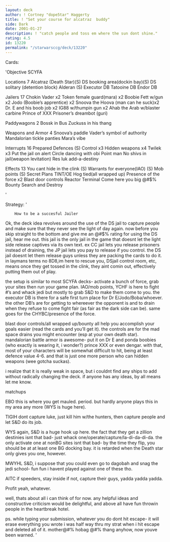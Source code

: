 ```yaml
---
layout: deck
author: ! Cortney "dope5tar" Haggerty
title: ! "Set your course for alcatraz  buddy"
side: Dark
date: 2001-01-27
description: ! "catch people and toss em where the sun dont shine."
rating: 4.5
id: 13220
permalink: "/starwarsccg/deck/13220"
---
```

Cards: 

'Objective SCYFA

Locations 7
Alcatraz (Death Star)(S)
DS booking area(dockin bay)(S)
DS solitary (detention block)
Alderan (S)
Executor DB
Tatooine DB
Endor DB

Jailers 17
Chokin Vader x2
Token female guard(mara) x2
Boobie Fett w/gun x2
Jodo (Boobie’s apprentice) x2
Snoova the Hoova (man can he suck)x2
Dr. E and his boob job x2
IG88 w/thumpin gun x2
Ahab the Arab w/blaster carbine
Prince of XXX
Prisoner’s dreambot (guri)

Paddywagons 2
Bossk in Bus
Zuckuss in his thang

Weapons and Armor 4
Snoova’s paddle
Vader’s symbol of authority
Mandalorian tickle panties
Mara’s vibe

Interrupts 16
Prepared Defences (S)
Control x3
Hidden weapons x4
Twilek x3
Put the jail on alert
Circle dancing with obi
Point man
No shivs in jail(weapon levitation)
Res luk add-a-destiny

Effects 13
You cant hide in the clink (S)
Warrants for everyone(IAO) (S)
Mob points (S)
Secret Plans
TINT/OE
Hog tied(all wrapped up)
Presence of the force x2
Blast door controls
Reactor Terminal
Come here you big @#$%
Bounty
Search and Destroy

'

Strategy: '

		How to be a succesful Jailer

Ok, the deck idea revolves around the use of the DS jail to capture people and make sure that they never see the light of day again.  now before you skip straight to the bottom and give me an @#$% rating for using the DS jail, hear me out.  this jail is the only jail in the game that doesnt let the light side release captives via its own text. ex CC jail lets you release prisoners instead of draining, the JP jail lets you pay to release if you control.  the DS jail doesnt let them release guys unless they are packing the cards to do it. in laymans terms no 8D8,im here to rescue you, DSjail control room, etc, means once they get tossed in the clink, they aint comin out, effectively putting them out of play.

the setup is similar to most SCYFA decks- activate a bunch of force, grab your sites then run your game plan.  IAO/mob points, YCHF is here to fight #’s and whack jedi but mostly to grab S&D to make them come to you.  the executor DB is there for a safe first turn place for Dr E/Jodo/Boba/whoever.  the other DB’s are for getting to whereever the opponent is and to drain when they refuse to come fight fair (as fair as the dark side can be). same goes for the CHYBC/presence of the force.

blast door controls/all wrapped up/bounty all help you accomplish your goals easier (read the cards and you’ll get it).  the controls are for the mad space drains you might encounter (esp at your own death star).  mandalorian battle armor is awesome- put it on Dr E and ponda boobies (who exactly is wearing it, i wonder?) prince XXX or even dengar.  with that, most of your characters will be somewhat difficult to hit, being at least defence value 4-6. and that is just one more person who can hidden weapons (wee gotcha suckas).

i realize that it is really weak in space, but i couldnt find any ships to add without radically changing the deck. if anyone has any ideas, by all means let me know.

matchups

EBO this is where you get mauled. period. but hardly anyone plays this in my area any more (WYS is huge here).

TIGIH dont capture luke, just kill him w/the hunters, then capture people and let S&D do its job.

WYS again, S&D is a huge hook up here. the fact that they get a zillion destinies isnt that bad- just whack one/operate/capture/la-di-da-di-da. the only activate one at nonBG sites isnt that bad- by the time they flip, you should be at at least one BG docking bay. it is retarded when the Death star only gives you one, however.

MWYHL S&D, i suppose that you could even go to dagobah and snag the jedi school- fun fun i havent played against one of these tho.

AITC if speeders, stay inside if not, capture their guys,  yadda yadda yadda.

Profit yeah, whatever.

well, thats about all i can think of for now. any helpful ideas and constructive criticism would be delightful, and above all have fun throwin people in the heartbreak hotel.

ps. while typing your submission, whatever you do dont hit escape- it will erase everything you wrote i was half way thru my strat when i hit escape and deleted all of it. mother@#$%ing peice of @#$% hobag @#$% @#$% thang anyhow, now youve been warned. '
